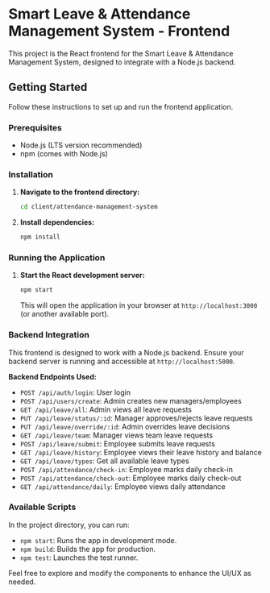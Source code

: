 # Smart Leave & Attendance Management System - Frontend

This project is the React frontend for the Smart Leave & Attendance Management System, designed to integrate with a Node.js backend.

## Getting Started

Follow these instructions to set up and run the frontend application.

### Prerequisites

*   Node.js (LTS version recommended)
*   npm (comes with Node.js)

### Installation

1.  **Navigate to the frontend directory:**

    ```bash
    cd client/attendance-management-system
    ```

2.  **Install dependencies:**

    ```bash
    npm install
    ```

### Running the Application

1.  **Start the React development server:**

    ```bash
    npm start
    ```

    This will open the application in your browser at `http://localhost:3000` (or another available port).

### Backend Integration

This frontend is designed to work with a Node.js backend. Ensure your backend server is running and accessible at `http://localhost:5000`.

**Backend Endpoints Used:**

*   `POST /api/auth/login`: User login
*   `POST /api/users/create`: Admin creates new managers/employees
*   `GET /api/leave/all`: Admin views all leave requests
*   `PUT /api/leave/status/:id`: Manager approves/rejects leave requests
*   `PUT /api/leave/override/:id`: Admin overrides leave decisions
*   `GET /api/leave/team`: Manager views team leave requests
*   `POST /api/leave/submit`: Employee submits leave requests
*   `GET /api/leave/history`: Employee views their leave history and balance
*   `GET /api/leave/types`: Get all available leave types
*   `POST /api/attendance/check-in`: Employee marks daily check-in
*   `POST /api/attendance/check-out`: Employee marks daily check-out
*   `GET /api/attendance/daily`: Employee views daily attendance

### Available Scripts

In the project directory, you can run:

*   `npm start`: Runs the app in development mode.
*   `npm build`: Builds the app for production.
*   `npm test`: Launches the test runner.

Feel free to explore and modify the components to enhance the UI/UX as needed.
